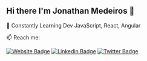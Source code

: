 <!--
**jonhnmedeiros/jonhnmedeiros** is a ✨ _special_ ✨ repository because its `README.md` (this file) appears on your GitHub profile.

[![Gmail Badge](https://img.shields.io/badge/-jonathan.info@gmail.com-blueviolet?style=for-the-badge&logo=Gmail&logoColor=white&link=mailto:jonathan.info@gmail.com)](mailto:jonathan.info@gmail.com)

-->

## Hi there I'm Jonathan Medeiros 👋

🌱 Constantly Learning 
Dev JavaScript, React, Angular


📫 Reach me:

[![Website Badge](https://img.shields.io/badge/-jonhn.dev-blueviolet?style=for-the-badge&labelColor=blueviolet&logo=html5&logoColor=white&link=https://jonhn.dev)](https://jonhn.dev)
[![Linkedin Badge](https://img.shields.io/badge/-Jonathan%20Medeiros-blueviolet?style=for-the-badge&logo=Linkedin&logoColor=white&link=https://www.linkedin.com/in/jonathanmedeiros/)](https://www.linkedin.com/in/jonathanmedeiros/)
[![Twitter Badge](https://img.shields.io/badge/-@jonhnmedeiros-blueviolet?style=for-the-badge&labelColor=blueviolet&logo=twitter&logoColor=white&link=https://twitter.com/jonhnmedeiros)](https://twitter.com/jonhnmedeiros)
